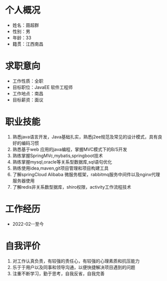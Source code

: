 # 个人概况
- 姓名：聂超群
- 性别：男
- 年龄：33
- 籍贯：江西南昌

# 求职意向
- 工作性质：全职
- 目标职位：JavaEE 软件工程师
- 工作地点：南昌
- 目标薪资：面议

# 职业技能
1. 熟悉java语言开发，Java基础扎实，熟悉j2ee规范及常见的设计模式，具有良好的编码习惯
2. 熟悉基于web 应用的java编程，掌握MVC模式下的B/S开发
3. 熟练掌握SpringMVc,mybatis,springboot技术
4. 熟练掌握mysql,oracle等关系型数据库,sql语句优化
5. 熟练使用idea,maven,git项目管理和项目构建工具
6. 了解springCloud Alibaba 微服务框架，rabbitmq服务中间件以及nginx代理服务器使用 
7.  了解redis非关系数型据库，shiro权限，activity工作流程技术

# 工作经历
- 2022-02--至今

# 自我评价
1. 对工作认真负责，有较强的责任心，有较强的心理素质和抗压能力
2. 乐于于用户以及同事和领导沟通，以便快捷解决项目遇到的问题
3. 注重不断学习，勤于思考，自我反省，自我完善